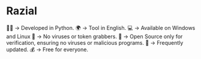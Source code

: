 # Razial
👨‍💻 -> Developed in Python. 🌍 -> Tool in English. 💻 -> Available on Windows and Linux 🔎 -> No viruses or token grabbers. 📂 -> Open Source only for verification, ensuring no viruses or malicious programs. 🔄 -> Frequently updated. 💰 -> Free for everyone.
